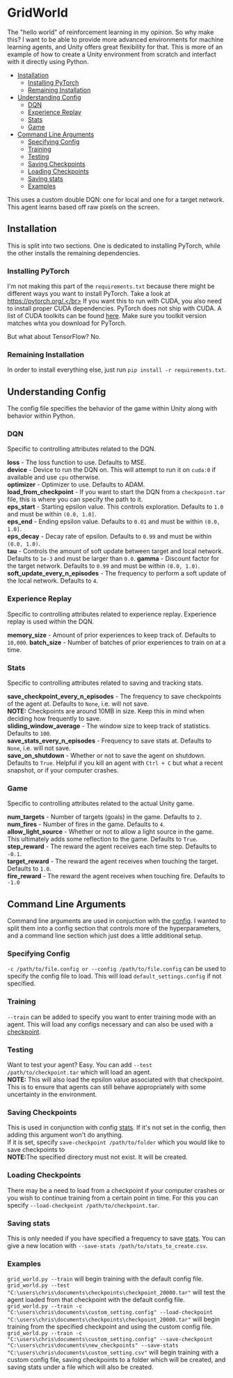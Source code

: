 # GridWorld

The "hello world" of reinforcement learning in my opinion. So why make this? I want to be able to provide more advanced environments for machine learning agents, and Unity offers great flexibility for that. This is more of an example of how to create a Unity environment from scratch and interfact with it directly using Python.

- [Installation](#installation)
  - [Installing PyTorch](#installing-pytorch)
  - [Remaining Installation](#remaining-installation)
- [Understanding Config](#understanding-config)
  - [DQN](#dqn)
  - [Experience Replay](#experience-replay)
  - [Stats](#stats)
  - [Game](#game)
- [Command Line Arguments](#command-line-arguments)
  - [Specifying Config](#specifying-config)
  - [Training](#training)
  - [Testing](#testing)
  - [Saving Checkpoints](#saving-checkpoints)
  - [Loading Checkpoints](#loading-checkpoints)
  - [Saving stats](#saving-stats)
  - [Examples](#examples)


This uses a custom double DQN: one for local and one for a target network. This agent learns based off raw pixels on the screen.
## Installation

This is split into two sections. One is dedicated to installing PyTorch, while the other installs the remaining dependencies.

### Installing PyTorch

I'm not making this part of the `requirements.txt` because there might be different ways you want to install PyTorch. Take a look at https://pytorch.org/.</br>
If you want this to run with CUDA, you also need to install proper CUDA dependencies. PyTorch does not ship with CUDA. A list of CUDA toolkits can be found [here](https://developer.nvidia.com/cuda-toolkit-archive). Make sure you toolkit version matches whta you download for PyTorch.

But what about TensorFlow? No.

### Remaining Installation

In order to install everything else, just run `pip install -r requirements.txt`.

## Understanding Config

The config file specifies the behavior of the game within Unity along with behavior within Python.

### DQN

Specific to controlling attributes related to the DQN.

<b>loss</b> - The loss function to use. Defaults to MSE.<br>
<b>device</b> - Device to run the DQN on. This will attempt to run it on `cuda:0` if available and use `cpu` otherwise.<br>
<b>optimizer</b> - Optimizer to use. Defaults to ADAM.<br>
<b>load_from_checkpoint</b> - If you want to start the DQN from a `checkpoint.tar` file, this is where you can specify the path to it.<br>
<b>eps_start</b> - Starting epsilon value. This controls exploration. Defaults to `1.0` and must be within `(0.0, 1.0]`.<br>
<b>eps_end</b> - Ending epsilon value. Defaults to `0.01` and must be within `(0.0, 1.0]`.<br>
<b>eps_decay</b> - Decay rate of epsilon. Defaults to `0.99` and must be within `(0.0, 1.0)`.<br>
<b>tau</b> - Controls the amount of soft update between target and local network. Defaults to `1e-3` and must be larger than `0.0`.
<b>gamma</b> - Discount factor for the target network. Defaults to `0.99` and must be within `(0.0, 1.0)`.
<b>soft_update_every_n_episodes</b> - The frequency to perform a soft update of the local network. Defaults to `4`.

### Experience Replay

Specific to controlling attributes related to experience replay. Experience replay is used within the DQN.

<b>memory_size</b> - Amount of prior experiences to keep track of. Defaults to `10,000`.
<b>batch_size</b> - Number of batches of prior experiences to train on at a time.

### Stats

Specific to controlling attributes related to saving and tracking stats.

<b>save_checkpoint_every_n_episodes</b> - The frequency to save checkpoints of the agent at. Defaults to `None`, i.e. will not save.<br>
<b>NOTE:</b> Checkpoints are around 10MB in size. Keep this in mind when deciding how frequently to save.<br>
<b>sliding_window_average</b> - The window size to keep track of statistics. Defaults to `100`.<br>
<b>save_stats_every_n_episodes</b> - Frequency to save stats at. Defaults to `None`, i.e. will not save.<br>
<b>save_on_shutdown</b> - Whether or not to save the agent on shutdown. Defaults to `True`. Helpful if you kill an agent with `Ctrl + C` but what a recent snapshot, or if your computer crashes.<br>

### Game

Specific to controlling attributes related to the actual Unity game.

<b>num_targets</b> - Number of targets (goals) in the game. Defaults to `2`.<br>
<b>num_fires</b> - Number of fires in the game. Defaults to `4`.<br>
<b>allow_light_source</b> - Whether or not to allow a light source in the game. This ultimately adds some reflection to the game. Defaults to `True`.<br>
<b>step_reward</b> - The reward the agent receives each time step. Defaults to `-0.1`.<br>
<b>target_reward</b> - The reward the agent receives when touching the target. Defaults to `1.0`.<br>
<b>fire_reward</b> - The reward the agent receives when touching fire. Defaults to `-1.0`<br>

## Command Line Arguments

Command line arguments are used in conjuction with the [config](#understanding-config). I wanted to split them into a config section that controls more of the hyperparameters, and a command line section which just does a little additional setup.

### Specifying Config

`-c /path/to/file.config or --config /path/to/file.config` can be used to specify the config file to load. This will load `default_settings.config` if not specified.

### Training

`--train` can be added to specify you want to enter training mode with an agent. This will load any configs necessary and can also be used with a [checkpoint](#dqn).

### Testing

Want to test your agent? Easy. You can add `--test /path/to/checkpoint.tar` which will load an agent.<br>
<b>NOTE:</b> This will also load the epsilon value associated with that checkpoint. This is to ensure that agents can still behave appropriately with some uncertainty in the environment.

### Saving Checkpoints

This is used in conjunction with config [stats](#stats). If it's not set in the config, then adding this argument won't do anything.<br>
If it is set, specify `save-checkpoint /path/to/folder` which you would like to save checkpoints to<br>
<b>NOTE:</b>The specified directory must not exist. It will be created.

### Loading Checkpoints

There may be a need to load from a checkpoint if your computer crashes or you wish to continue training from a certain point in time. For this you can specify `--load-checkpoint /path/to/checkpoint.tar`.

### Saving stats

This is only needed if you have specified a frequency to save [stats](#stats). You can give a new location with `--save-stats /path/to/stats_to_create.csv`.

### Examples

`grid_world.py --train` will begin training with the default config file.<br>
`grid_world.py --test "C:\users\chris\documents\checkpoints\checkpoint_20000.tar"` will test the agent loaded from that checkpoint with the default config file.
`grid_world.py --train -c "C:\users\chris\documents\custom_setting.config" --load-checkpoint "C:\users\chris\documents\checkpoints\checkpoint_20000.tar"` will begin training from the specified checkpoint and using the custom config file.<br>
`grid_world.py --train -c "C:\users\chris\documents\custom_setting.config" --save-checkpoint "C:\users\chris\documents\new_checkpoints" --save-stats "C:\users\chris\documents\custom_setting.csv"` will begin training with a custom config file, saving checkpoints to a folder which will be created, and saving stats under a file which will also be created.